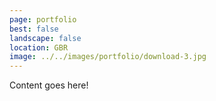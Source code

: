 ```yaml
---
page: portfolio
best: false
landscape: false
location: GBR
image: ../../images/portfolio/download-3.jpg
---
```

Content goes here!
